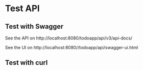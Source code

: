 # Test API

## Test with Swagger

<!--To test you API with Swagger go to the following URL http://localhost:8080/todoapp/api/swagger-ui.html -->

See the API on http://localhost:8080/todoapp/api/v3/api-docs/

See the UI on  http://localhost:8080//todoapp/api/swagger-ui.html


## Test with curl